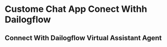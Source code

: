 <h1>Custome Chat App Conect Withh Dailogflow</h1>
<h2>Connect With Dailogflow Virtual Assistant Agent </h2>
<img src="./img/chatapp.png" alt="">